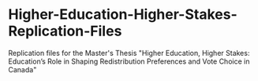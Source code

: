 # Higher-Education-Higher-Stakes-Replication-Files
Replication files for the Master's Thesis "Higher Education, Higher Stakes: Education’s Role in Shaping Redistribution Preferences and Vote Choice in Canada"
